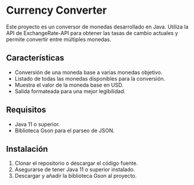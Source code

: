 # Currency Converter

Este proyecto es un conversor de monedas desarrollado en Java. Utiliza la API de ExchangeRate-API para obtener las tasas de cambio actuales y permite convertir entre múltiples monedas.

## Características

- Conversión de una moneda base a varias monedas objetivo.
- Listado de todas las monedas disponibles para la conversión.
- Muestra el valor de la moneda base en USD.
- Salida formateada para una mejor legibilidad.

## Requisitos

- Java 11 o superior.
- Biblioteca Gson para el parseo de JSON.

## Instalación

1. Clonar el repositorio o descargar el código fuente.
2. Asegurarse de tener Java 11 o superior instalado.
3. Descargar y añadir la biblioteca Gson al proyecto. 
